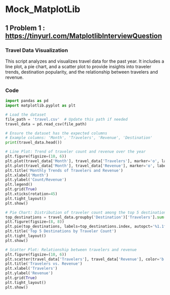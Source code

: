 # Mock_MatplotLib

## 1 Problem 1 : https://tinyurl.com/MatplotlibInterviewQuestion
### Travel Data Visualization

This script analyzes and visualizes travel data for the past year. It includes a line plot, a pie chart, and a scatter plot to provide insights into traveler trends, destination popularity, and the relationship between travelers and revenue.

### Code

```python
import pandas as pd
import matplotlib.pyplot as plt

# Load the dataset
file_path = 'travel.csv'  # Update this path if needed
travel_data = pd.read_csv(file_path)

# Ensure the dataset has the expected columns
# Example columns: 'Month', 'Travelers', 'Revenue', 'Destination'
print(travel_data.head())

# Line Plot: Trend of traveler count and revenue over the year
plt.figure(figsize=(10, 6))
plt.plot(travel_data['Month'], travel_data['Travelers'], marker='o', label='Travelers')
plt.plot(travel_data['Month'], travel_data['Revenue'], marker='o', label='Revenue')
plt.title('Monthly Trends of Travelers and Revenue')
plt.xlabel('Month')
plt.ylabel('Count/Revenue')
plt.legend()
plt.grid(True)
plt.xticks(rotation=45)
plt.tight_layout()
plt.show()

# Pie Chart: Distribution of traveler count among the top 5 destinations
top_destinations = travel_data.groupby('Destination')['Travelers'].sum().nlargest(5)
plt.figure(figsize=(8, 8))
plt.pie(top_destinations, labels=top_destinations.index, autopct='%1.1f%%', startangle=140)
plt.title('Top 5 Destinations by Traveler Count')
plt.tight_layout()
plt.show()

# Scatter Plot: Relationship between travelers and revenue
plt.figure(figsize=(10, 6))
plt.scatter(travel_data['Travelers'], travel_data['Revenue'], color='b', alpha=0.7)
plt.title('Travelers vs. Revenue')
plt.xlabel('Travelers')
plt.ylabel('Revenue')
plt.grid(True)
plt.tight_layout()
plt.show()

